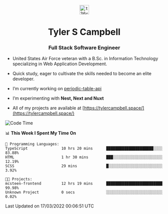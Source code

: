 <p align="center">
<a href="https://www.linkedin.com/in/t36campbell" target="blank"><img align="center" src="https://ik.imagekit.io/t36campbell/Portfolio/linkedin.png.original_m8bbGgPh6.png" alt="t36campbell" height="30" width="30" /></a>
</p>
<h1 align="center">Tyler S Campbell</h1>
<h3 align="center">Full Stack Software Engineer</h3>

* United States Air Force veteran with a B.Sc. in Information Technology specializing in Web Application Development. 

* Quick study, eager to cultivate the skills needed to become an elite developer.

* I’m currently working on [periodic-table-api](https://github.com/t36campbell/periodic-table-api)

* I’m experimenting with **Nest, Next and Nuxt**

* All of my projects are available at [https://tylercampbell.space/](https://tylercampbell.space/)

<!--START_SECTION:waka-->
![Code Time](http://img.shields.io/badge/Code%20Time-1%2C503%20hrs%2013%20mins-blue)

📊 **This Week I Spent My Time On** 

```text
💬 Programming Languages: 
TypeScript               10 hrs 20 mins      █████████████████████░░░░   83.88% 
HTML                     1 hr 30 mins        ███░░░░░░░░░░░░░░░░░░░░░░   12.19% 
SCSS                     29 mins             █░░░░░░░░░░░░░░░░░░░░░░░░   3.92%

🐱‍💻 Projects: 
mcsteen-frontend         12 hrs 19 mins      █████████████████████████   99.98% 
Unknown Project          0 secs              ░░░░░░░░░░░░░░░░░░░░░░░░░   0.02%

```


 Last Updated on 17/03/2022 00:06:51 UTC
<!--END_SECTION:waka-->
